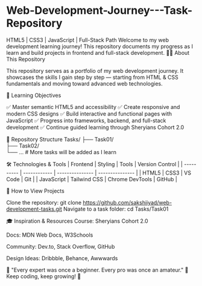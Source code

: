 # Web-Development-Journey---Task-Repository
HTML5 | CSS3 | JavaScript | Full-Stack Path  Welcome to my web development learning journey! This repository documents my progress as I learn and build projects in frontend and full-stack development.
👨‍💻 About This Repository

This repository serves as a portfolio of my web development journey.
It showcases the skills I gain step by step — starting from HTML & CSS fundamentals and moving toward advanced web technologies.

🎯 Learning Objectives

✅ Master semantic HTML5 and accessibility
✅ Create responsive and modern CSS designs
✅ Build interactive and functional pages with JavaScript
✅ Progress into frameworks, backend, and full-stack development
✅ Continue guided learning through Sheryians Cohort 2.0

📁 Repository Structure
Tasks/
├── Task01/           
├── Task02/           
└── ...               # More tasks will be added as I learn

🛠️ Technologies & Tools
| Frontend   | Styling      | Tools           | Version Control |
| ---------- | ------------ | --------------- | --------------- |
| HTML5      | CSS3         | VS Code         | Git             |
| JavaScript | Tailwind CSS | Chrome DevTools | GitHub          |

🚀 How to View Projects

Clone the repository:
git clone https://github.com/sakshiiyad/web-development-tasks.git
Navigate to a task folder:
cd Tasks/Task01

🎓 Inspiration & Resources
Course: Sheryians Cohort 2.0

Docs: MDN Web Docs, W3Schools

Community: Dev.to, Stack Overflow, GitHub

Design Ideas: Dribbble, Behance, Awwwards

🌟 "Every expert was once a beginner. Every pro was once an amateur." 🌟
Keep coding, keep growing! 🚀
